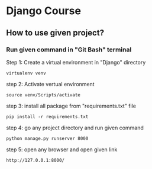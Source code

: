 # Django Course 

## How to use given project?

### Run given command in "Git Bash" terminal
Step 1: Create a virtual environment in "Django" directory
```
virtualenv venv
```

step 2: Activate vertual environment
```
source venv/Scripts/activate
```

step 3: install all package from "requirements.txt" file
```
pip install -r requirements.txt
```

step 4: go any project directory and run given command
```
python manage.py runserver 8000
```

step 5: open any browser and open given link
```
http://127.0.0.1:8000/
```
